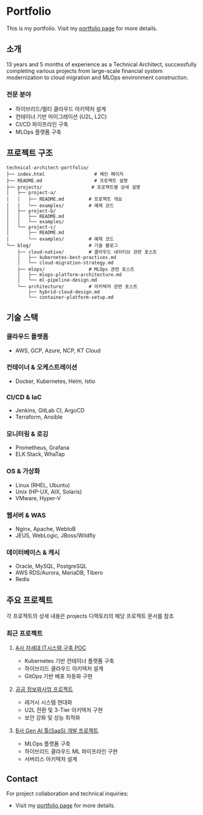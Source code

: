 # Portfolio

This is my portfolio.
Visit my [portfolio page](https://aja2k.github.io/pp/) for more details.

## 소개

13 years and 5 months of experience as a Technical Architect, successfully completing various projects from large-scale financial system modernization to cloud migration and MLOps environment construction.

### 전문 분야
- 하이브리드/멀티 클라우드 아키텍처 설계
- 컨테이너 기반 마이그레이션 (U2L, L2C)
- CI/CD 파이프라인 구축
- MLOps 플랫폼 구축

## 프로젝트 구조
```
technical-architect-portfolio/
├── index.html                  # 메인 페이지
├── README.md                   # 프로젝트 설명
├── projects/                  # 프로젝트별 상세 설명
│   ├── project-a/          
│   │   ├── README.md         # 프로젝트 개요
│   │   └── examples/         # 예제 코드
│   ├── project-b/         
│   │   ├── README.md
│   │   └── examples/
│   └── project-c/           
│       ├── README.md
│       └── examples/         # 예제 코드
└── blog/                     # 기술 블로그
    ├── cloud-native/         # 클라우드 네이티브 관련 포스트
    │   ├── kubernetes-best-practices.md
    │   └── cloud-migration-strategy.md
    ├── mlops/                # MLOps 관련 포스트
    │   ├── mlops-platform-architecture.md
    │   └── ml-pipeline-design.md
    └── architecture/         # 아키텍처 관련 포스트
        ├── hybrid-cloud-design.md
        └── container-platform-setup.md
```

## 기술 스택

### 클라우드 플랫폼
- AWS, GCP, Azure, NCP, KT Cloud

### 컨테이너 & 오케스트레이션
- Docker, Kubernetes, Helm, Istio

### CI/CD & IaC
- Jenkins, GitLab CI, ArgoCD
- Terraform, Ansible

### 모니터링 & 로깅
- Prometheus, Grafana
- ELK Stack, WhaTap

### OS & 가상화
- Linux (RHEL, Ubuntu)
- Unix (HP-UX, AIX, Solaris)
- VMware, Hyper-V

### 웹서버 & WAS
- Nginx, Apache, WebtoB
- JEUS, WebLogic, JBoss/Wildfly

### 데이터베이스 & 캐시
- Oracle, MySQL, PostgreSQL
- AWS RDS/Aurora, MariaDB, Tibero
- Redis

## 주요 프로젝트

각 프로젝트의 상세 내용은 projects 디렉토리의 해당 프로젝트 문서를 참조

### 최근 프로젝트

1. [A사 차세대 IT시스템 구축 POC](/projects/project-a)
   - Kubernetes 기반 컨테이너 플랫폼 구축
   - 하이브리드 클라우드 아키텍처 설계
   - GitOps 기반 배포 자동화 구현

2. [공공 정보화사업 프로젝트](/projects/project2)
   - 레거시 시스템 현대화
   - U2L 전환 및 3-Tier 아키텍처 구현
   - 보안 강화 및 성능 최적화

3. [B사 Gen AI 툴(SaaS) 개발 프로젝트](/projects/project3)
   - MLOps 플랫폼 구축
   - 하이브리드 클라우드 ML 파이프라인 구현
   - 서버리스 아키텍처 설계

## Contact

For project collaboration and technical inquiries:

- Visit my [portfolio page](https://aja2k.github.io/pp/) for more details.
